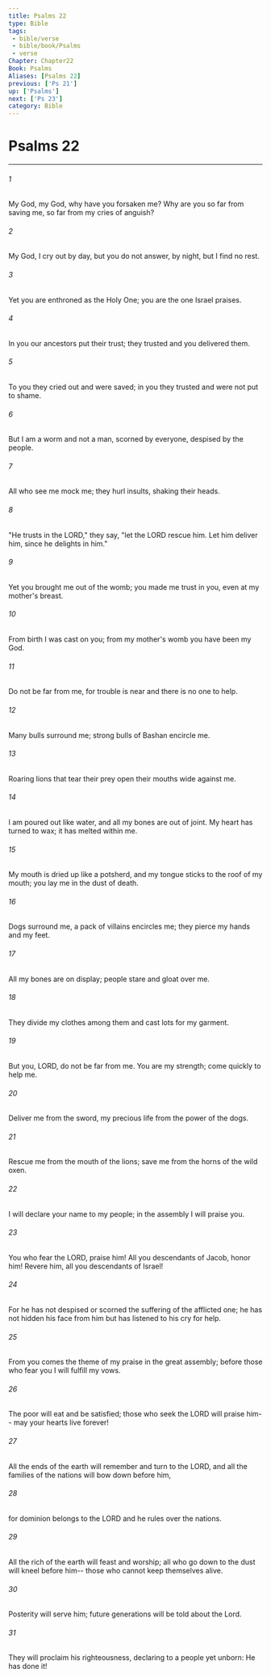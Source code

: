 ```yaml
---
title: Psalms 22
type: Bible
tags:
 - bible/verse
 - bible/book/Psalms
 - verse
Chapter: Chapter22
Book: Psalms
Aliases: [Psalms 22]
previous: ['Ps 21']
up: ['Psalms']
next: ['Ps 23']
category: Bible
---
```

# Psalms 22

***


###### 1 
My God, my God, why have you forsaken me? Why are you so far from saving me, so far from my cries of anguish? 

###### 2 
My God, I cry out by day, but you do not answer, by night, but I find no rest. 

###### 3 
Yet you are enthroned as the Holy One; you are the one Israel praises. 

###### 4 
In you our ancestors put their trust; they trusted and you delivered them. 

###### 5 
To you they cried out and were saved; in you they trusted and were not put to shame. 

###### 6 
But I am a worm and not a man, scorned by everyone, despised by the people. 

###### 7 
All who see me mock me; they hurl insults, shaking their heads. 

###### 8 
"He trusts in the LORD," they say, "let the LORD rescue him. Let him deliver him, since he delights in him." 

###### 9 
Yet you brought me out of the womb; you made me trust in you, even at my mother's breast. 

###### 10 
From birth I was cast on you; from my mother's womb you have been my God. 

###### 11 
Do not be far from me, for trouble is near and there is no one to help. 

###### 12 
Many bulls surround me; strong bulls of Bashan encircle me. 

###### 13 
Roaring lions that tear their prey open their mouths wide against me. 

###### 14 
I am poured out like water, and all my bones are out of joint. My heart has turned to wax; it has melted within me. 

###### 15 
My mouth is dried up like a potsherd, and my tongue sticks to the roof of my mouth; you lay me in the dust of death. 

###### 16 
Dogs surround me, a pack of villains encircles me; they pierce my hands and my feet. 

###### 17 
All my bones are on display; people stare and gloat over me. 

###### 18 
They divide my clothes among them and cast lots for my garment. 

###### 19 
But you, LORD, do not be far from me. You are my strength; come quickly to help me. 

###### 20 
Deliver me from the sword, my precious life from the power of the dogs. 

###### 21 
Rescue me from the mouth of the lions; save me from the horns of the wild oxen. 

###### 22 
I will declare your name to my people; in the assembly I will praise you. 

###### 23 
You who fear the LORD, praise him! All you descendants of Jacob, honor him! Revere him, all you descendants of Israel! 

###### 24 
For he has not despised or scorned the suffering of the afflicted one; he has not hidden his face from him but has listened to his cry for help. 

###### 25 
From you comes the theme of my praise in the great assembly; before those who fear you I will fulfill my vows. 

###### 26 
The poor will eat and be satisfied; those who seek the LORD will praise him-- may your hearts live forever! 

###### 27 
All the ends of the earth will remember and turn to the LORD, and all the families of the nations will bow down before him, 

###### 28 
for dominion belongs to the LORD and he rules over the nations. 

###### 29 
All the rich of the earth will feast and worship; all who go down to the dust will kneel before him-- those who cannot keep themselves alive. 

###### 30 
Posterity will serve him; future generations will be told about the Lord. 

###### 31 
They will proclaim his righteousness, declaring to a people yet unborn: He has done it! 
